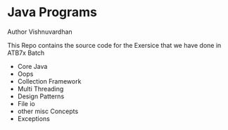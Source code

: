  # Java Programs
 
Author Vishnuvardhan

This Repo contains the source code for the Exersice that we have done in ATB7x Batch

- Core Java
- Oops
- Collection Framework
- Multi Threading
- Design Patterns
- File io
- other misc Concepts
- Exceptions